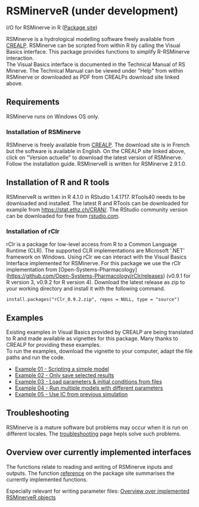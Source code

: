 # RSMinerveR (under development)

I/O for RSMinerve in R ([Package site](https://hydrosolutions.github.io/RSMinerveR/))

RSMinerve is a hydrological modelling software freely available from [CREALP](https://www.crealp.ch/fr/accueil/outils-services/logiciels/rs-minerve/telechargement-rsm.html). RSMinerve can be scripted from within R by calling the Visual Basics interface. This package provides functions to simplify R-RSMinerve interaction.  
The Visual Basics interface is documented in the Technical Manual of RS Minerve. The Technical Manual can be viewed under "Help" from within RSMinerve or downloaded as PDF from CREALPs download site linked above.

## Requirements

RSMinerve runs on Windows OS only.

### Installation of RSMinerve

RSMinerve is freely available from [CREALP](https://www.crealp.ch/fr/accueil/outils-services/logiciels/rs-minerve/telechargement-rsm.html). The download site is in French but the software is available in English. On the CREALP site linked above, click on "Version actuelle" to download the latest version of RSMinerve. Follow the installation guide. RSMinerveR is written for RSMinerve 2.9.1.0.

## Installation of R and R tools

RSMinerveR is written in R 4.1.0 in RStudio 1.4.1717. RTools40 needs to be downloaded and installed. The latest R and RTools can be downloaded for example from <https://stat.ethz.ch/CRAN/>. The RStudio community version can be downloaded for free from [rstudio.com](https://www.rstudio.com/products/rstudio/download/).

### Installation of rClr

rClr is a package for low-level access from R to a Common Language Runtime (CLR). The supported CLR implementations are Microsoft '.NET' framework on Windows. Using rClr we can interact with the Visual Basics Interface implemented for RSMinerve. For this package we use the rClr implementation from [Open-Systems-Pharmacology] (<https://github.com/Open-Systems-Pharmacology/rClr/releases>) (v0.9.1 for R version 3, v0.9.2 for R version 4). Download the latest release as zip to your working directory and install it with the following command.

    install.packages("rClr_0.9.2.zip", repos = NULL, type = "source")

## Examples

Existing examples in Visual Basics provided by CREALP are being translated to R and made available as vignettes for this package. Many thanks to CREALP for providing these examples.  
To run the examples, download the vignette to your computer, adapt the file paths and run the code.

-   [Example 01 - Scripting a simple model](https://hydrosolutions.github.io/RSMinerveR/articles/Example-01.Rmd)  
-   [Example 02 - Only save selected results](https://hydrosolutions.github.io/RSMinerveR/articles/Example-02.Rmd)  
-   [Example 03 - Load parameters & initial conditions from files](https://hydrosolutions.github.io/RSMinerveR/articles/Example-03.Rmd)  
-   [Example 04 - Run multiple models with different parameters](https://hydrosolutions.github.io/RSMinerveR/articles/Example-04.Rmd)  
-   [Example 05 - Use IC from previous simulation](https://hydrosolutions.github.io/RSMinerveR/articles/Example-05.Rmd)

## Troubleshooting
RSMinerve is a mature software but problems may occur when it is run on different locales. The [troubleshooting](https://hydrosolutions.github.io/RSMinerveR/articles/Troubleshooting.Rmd) page hepls solve such problems. 

## Overview over currently implemented interfaces
The functions relate to reading and writing of RSMinerve inputs and outputs. The function [reference](https://hydrosolutions.github.io/RSMinerveR/reference/index.html) on the package site summarises the currently implemented functions.     

Especially relevant for writing parameter files: [Overview over implemented RSMinerveR objects](https://github.com/hydrosolutions/RSMinerveR/blob/main/vignettes/OverviewObjects.Rmd)



